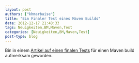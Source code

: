 ```yaml
---
layout: post
authors: ["khmarbaise"]
title: "Ein Finaler Test eines Maven Builds"
date: 2012-12-17 21:48:33
tags: Neuigkeiten,BM,Maven,Test
categories: [Neuigkeiten,BM,Maven,Test]
post-type: blog
---
```

Bin in einem <a href="http://developer-blog.cloudbees.com/2012/12/maven-and-hack.html"  title="Maven Install Hack">Artikel auf einen finalen Tests</a> für einen Maven build aufmerksam geworden.

